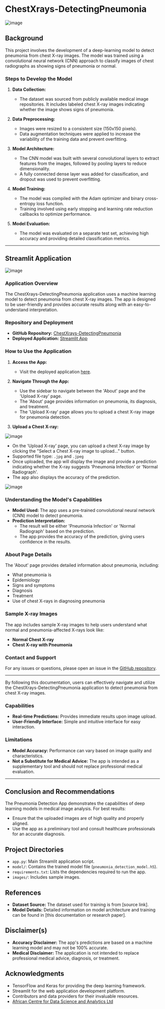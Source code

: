 # ChestXrays-DetectingPneumonia

![image](https://github.com/user-attachments/assets/677ec393-ccbf-4346-a929-b880a7ad80ad)


## Background

This project involves the development of a deep-learning model to detect pneumonia from chest X-ray images. The model was trained using a convolutional neural network (CNN) approach to classify images of chest radiographs as showing signs of pneumonia or normal.


### Steps to Develop the Model

1. **Data Collection:**
   - The dataset was sourced from publicly available medical image repositories. It includes labeled chest X-ray images indicating whether the image shows signs of pneumonia.

2. **Data Preprocessing:**
   - Images were resized to a consistent size (150x150 pixels).
   - Data augmentation techniques were applied to increase the variability of the training data and prevent overfitting.

3. **Model Architecture:**
   - The CNN model was built with several convolutional layers to extract features from the images, followed by pooling layers to reduce dimensionality.
   - A fully connected dense layer was added for classification, and dropout was used to prevent overfitting.

4. **Model Training:**
   - The model was compiled with the Adam optimizer and binary cross-entropy loss function.
   - Training involved using early stopping and learning rate reduction callbacks to optimize performance.

5. **Model Evaluation:**
   - The model was evaluated on a separate test set, achieving high accuracy and providing detailed classification metrics.

---
## Streamlit Application

![image](https://github.com/user-attachments/assets/a05dfd76-6e9e-4537-a20e-ff180afd2944)


### Application Overview
The ChestXrays-DetectingPneumonia application uses a machine learning model to detect pneumonia from chest X-ray images. The app is designed to be user-friendly and provides accurate results along with an easy-to-understand interpretation. 

### Repository and Deployment
- **GitHub Repository:** [ChestXrays-DetectingPneumonia](https://github.com/onemanlutta/ChestXrays-DetectingPneumonia)
- **Deployed Application:** [Streamlit App](https://chestxraysdetectingpneumonia.streamlit.app/)

### How to Use the Application
1. **Access the App:**
   - Visit the deployed application [here](https://chestxraysdetectingpneumonia.streamlit.app/).
   
2. **Navigate Through the App:**
   - Use the sidebar to navigate between the 'About' page and the 'Upload X-ray' page.
   - The 'About' page provides information on pneumonia, its diagnosis, and treatment.
   - The 'Upload X-ray' page allows you to upload a chest X-ray image for pneumonia detection.

3. **Upload a Chest X-ray:**

![image](https://github.com/user-attachments/assets/6364124a-8b3f-4734-93cb-2f0492341e18)


   - On the 'Upload X-ray' page, you can upload a chest X-ray image by clicking the "Select a Chest X-ray image to upload..." button.
   - Supported file type: `.jpg` and `.jpeg`
   - Once uploaded, the app will display the image and provide a prediction indicating whether the X-ray suggests 'Pneumonia Infection' or 'Normal Radiograph'.
   - The app also displays the accuracy of the prediction.

![image](https://github.com/user-attachments/assets/d5cda8bd-9dd1-48b5-8b73-205816edf700)


### Understanding the Model's Capabilities
- **Model Used:** The app uses a pre-trained convolutional neural network (CNN) model to detect pneumonia.
- **Prediction Interpretation:**
  - The result will be either 'Pneumonia Infection' or 'Normal Radiograph' based on the prediction.
  - The app provides the accuracy of the prediction, giving users confidence in the results.

### About Page Details
The 'About' page provides detailed information about pneumonia, including:
- What pneumonia is
- Epidemiology
- Signs and symptoms
- Diagnosis
- Treatment
- Use of chest X-rays in diagnosing pneumonia

### Sample X-ray Images
The app includes sample X-ray images to help users understand what normal and pneumonia-affected X-rays look like:
- **Normal Chest X-ray**
- **Chest X-ray with Pneumonia**

### Contact and Support
For any issues or questions, please open an issue in the [GitHub repository](https://github.com/onemanlutta/ChestXrays-DetectingPneumonia/issues).

---

By following this documentation, users can effectively navigate and utilize the ChestXrays-DetectingPneumonia application to detect pneumonia from chest X-ray images.


### Capabilities

- **Real-time Predictions:** Provides immediate results upon image upload.
- **User-Friendly Interface:** Simple and intuitive interface for easy interaction.

### Limitations

- **Model Accuracy:** Performance can vary based on image quality and characteristics.
- **Not a Substitute for Medical Advice:** The app is intended as a supplementary tool and should not replace professional medical evaluation.


---

## Conclusion and Recommendations

The Pneumonia Detection App demonstrates the capabilities of deep learning models in medical image analysis. For best results:
- Ensure that the uploaded images are of high quality and properly aligned.
- Use the app as a preliminary tool and consult healthcare professionals for an accurate diagnosis.

## Project Directories

- `app.py`: Main Streamlit application script.
- `model/`: Contains the trained model file (`pneumonia_detection_model.h5`).
- `requirements.txt`: Lists the dependencies required to run the app.
- `images/`: Includes sample images.


## References

- **Dataset Source:** The dataset used for training is from [source link].
- **Model Details:** Detailed information on model architecture and training can be found in [this documentation or research paper].

## Disclaimer(s)

- **Accuracy Disclaimer:** The app's predictions are based on a machine learning model and may not be 100% accurate.
- **Medical Disclaimer:** The application is not intended to replace professional medical advice, diagnosis, or treatment.


## Acknowledgments

- TensorFlow and Keras for providing the deep learning framework.
- Streamlit for the web application development platform.
- Contributors and data providers for their invaluable resources.
- [African Centre for Data Science and Analytics Ltd](https://africdsa.com/)

